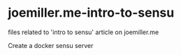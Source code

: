 # joemiller.me-intro-to-sensu
files related to 'intro to sensu' article on joemiller.me

Create a docker sensu server
